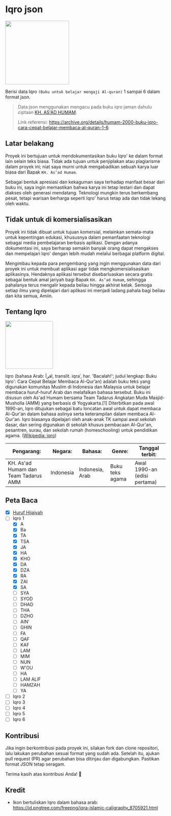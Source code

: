 # Iqro json
<img src="https://github.com/user-attachments/assets/9a0230b8-234a-4fca-96fa-7e48777f8595" width="200" />

Berisi data Iqro `(Buku untuk belajar mengaji Al-quran)` 1 sampai 6 dalam format json.

> Data json menggunakan mengacu pada buku iqro jaman dahulu ciptaan [KH. AS'AD HUMAM](https://id.wikipedia.org/wiki/As%27ad_Humam).
> 
> Link referensi: https://archive.org/details/humam-2000-buku-iqro-cara-cepat-belajar-membaca-al-quran-1-6

## Latar belakang
Proyek ini bertujuan untuk mendokumentasikan buku Iqro' ke dalam format lain selain teks biasa. Tidak ada tujuan untuk penjiplakan atau plagiarisme dalam proyek ini; niat saya murni untuk mengabadikan sebuah karya luar biasa dari Bapak `KH. As‘ad Humam`.

Sebagai bentuk apresiasi dan kekaguman saya terhadap manfaat besar dari buku ini, saya ingin memastikan bahwa karya ini tetap lestari dan dapat diakses oleh generasi mendatang. Teknologi mungkin terus berkembang pesat, tetapi warisan berharga seperti Iqro' harus tetap ada dan tidak lekang oleh waktu.

## Tidak untuk di komersialisasikan
Proyek ini tidak dibuat untuk tujuan komersial, melainkan semata-mata untuk kepentingan edukasi, khususnya dalam pemanfaatan teknologi sebagai media pembelajaran berbasis aplikasi. Dengan adanya dokumentasi ini, saya berharap semakin banyak orang dapat mengakses dan mempelajari Iqro' dengan lebih mudah melalui berbagai platform digital.

Mengimbau kepada para pengembang yang ingin menggunakan data dari proyek ini untuk membuat aplikasi agar tidak mengkomersialisasikan aplikasinya. Hendaknya aplikasi tersebut disebarluaskan secara gratis sebagai bentuk amal jariyah bagi Bapak `KH. As‘ad Humam`, sehingga pahalanya terus mengalir kepada beliau hingga akhirat kelak. Semoga setiap ilmu yang dipelajari dari aplikasi ini menjadi ladang pahala bagi beliau dan kita semua, Amiin.

## Tentang Iqro
<img src="https://upload.wikimedia.org/wikipedia/id/7/7a/Cover_of_Iqro.jpg" height="150" />

Iqro (bahasa Arab: اقرأ, translit. iqraʾ, har. 'Bacalah!'; judul lengkap: Buku Iqro': Cara Cepat Belajar Membaca Al-Qur’an) adalah buku teks yang digunakan komunitas Muslim di Indonesia dan Malaysia untuk belajar membaca huruf-huruf Arab dan melafalkan bahasa tersebut. Buku ini disusun oleh As'ad Humam bersama Team Tadarus Angkatan Muda Masjid-Musholla (AMM) yang berbasis di Yogyakarta.[1] Diterbitkan pada awal 1990-an, Iqro ditujukan sebagai batu loncatan awal untuk dapat membaca Al-Qur'an dalam bahasa aslinya serta keterampilan dalam membaca Al-Qur'an. Iqro biasanya dipelajari oleh anak-anak TK sampai awal sekolah dasar, dan sering digunakan di sekolah khusus pembacaan Al-Qur'an, pesantren, surau, dan sekolah rumah (homeschooling) untuk pendidikan agama. ([Wikipedia: iqro](https://id.wikipedia.org/wiki/Iqro))

| **Pengarang:** | **Negara:** |  **Bahasa:** | **Genre:** | **Tanggal terbit:** |
| -------------- | ----------- | ------------ | ---------- | ------------------- |
| KH. As'ad Humam dan Team Tadarus AMM |  Indonesia | Indonesia, Arab | Buku teks agama | Awal 1990-an (edisi pertama) |

## Peta Baca
- [x] [Huruf Hijaiyah](https://github.com/dyazincahya/iqro-json/blob/main/0_hijaiyah.json)
- [ ] Iqro 1
    - [x] A
    - [x] Ba
    - [x] TA
    - [x] TSA
    - [x] JA
    - [x] HA
    - [x] KHO
    - [x] DA
    - [x] DZA
    - [x] RA
    - [x] ZAI
    - [x] SA
    - [ ] SYA
    - [ ] SYOD
    - [ ] DHAD
    - [ ] THA
    - [ ] DZHO
    - [ ] AIN'
    - [ ] GHIN
    - [ ] FA
    - [ ] QAF
    - [ ] KAF
    - [ ] LAM
    - [ ] MIM
    - [ ] NUN
    - [ ] W'OU
    - [ ] HA
    - [ ] LAM ALIF
    - [ ] HAMZAH
    - [ ] YA
- [ ] Iqro 2
- [ ] Iqro 3
- [ ] Iqro 4
- [ ] Iqro 5
- [ ] Iqro 6

## Kontribusi
Jika ingin berkontribusi pada proyek ini, silakan fork dan clone repositori, lalu lakukan perubahan sesuai format yang sudah ada. Setelah itu, ajukan pull request (PR) agar perubahan bisa ditinjau dan digabungkan. Pastikan format JSON tetap seragam.

Terima kasih atas kontribusi Anda! 🚀

## Kredit
- Ikon bertuliskan Iqro dalam bahasa arab: https://id.pngtree.com/freepng/iqra-islamic-caligraphy_8705921.html
